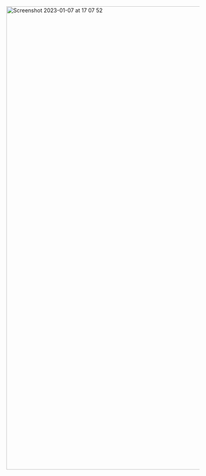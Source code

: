 <img width="1210" alt="Screenshot 2023-01-07 at 17 07 52" src="https://user-images.githubusercontent.com/11314278/211157585-4c62d6c9-c44d-470c-ad18-b77dca226339.png">
